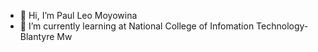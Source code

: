 - 👋 Hi, I’m Paul Leo Moyowina
- 🌱 I’m currently learning at National College of Infomation Technology- Blantyre Mw

<!---
FrancoisLepaul/FrancoisLepaul is a ✨ special ✨ repository because its `README.md` (this file) appears on your GitHub profile.
You can click the Preview link to take a look at your changes.
--->

